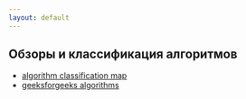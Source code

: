 ```yaml
---
layout: default
---
```

## Обзоры и классификация алгоритмов
* [algorithm classification map](http://www.gogeometry.com/software/algorithm-classification-mind-map.html)
* [geeksforgeeks algorithms](https://www.geeksforgeeks.org/fundamentals-of-algorithms/)
